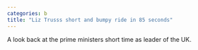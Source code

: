 ```yaml
---
categories: b
title: "Liz Trusss short and bumpy ride in 85 seconds"
---
```

A look back at the prime ministers short time as leader of the UK.